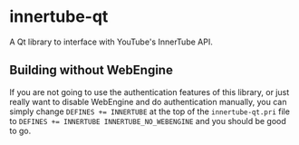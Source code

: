 # innertube-qt
A Qt library to interface with YouTube's InnerTube API.

## Building without WebEngine
If you are not going to use the authentication features of this library, or just really want to disable WebEngine and do authentication manually, you can simply change ``DEFINES += INNERTUBE`` at the top of the ``innertube-qt.pri`` file to ``DEFINES += INNERTUBE INNERTUBE_NO_WEBENGINE`` and you should be good to go.
